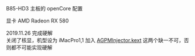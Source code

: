 
B85-HD3 主板的  openCore 配置

显卡 AMD Radeon RX 580

2019.11.26  完成硬解  
关闭了核显，机型设为 iMacPro1,1  加入 [AGPMInjector.kext](https://github.com/Pavo-IM/AGPMInjector)
这两个缺一不可，否则都不可能实现硬解


 

